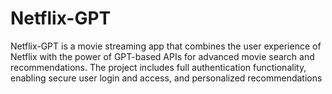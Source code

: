 # Netflix-GPT
Netflix-GPT is a movie streaming app that combines the user experience of Netflix with the power of GPT-based APIs for advanced movie search and recommendations. The project includes full authentication functionality, enabling secure user login and access, and personalized recommendations
